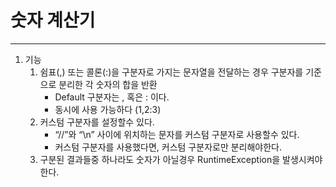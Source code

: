 # 숫자 계산기 

---

1. 기능 
   1. 쉼표(,) 또는 콜론(:)을 구분자로 가지는 문자열을 전달하는 경우 구분자를 기준으로 분리한 각 숫자의 합을 반환
      - Default 구분자는 , 혹은 : 이다. 
      - 동시에 사용 가능하다 (1,2:3)
   2. 커스텀 구분자를 설정할수 있다. 
      - “//”와 “\n” 사이에 위치하는 문자를 커스텀 구분자로 사용할수 있다. 
      - 커스텀 구분자를 사용했다면, 커스텀 구분자로만 분리해야한다.
   3. 구분된 결과들중 하나라도 숫자가 아닐경우 RuntimeException을 발생시켜야 한다. 